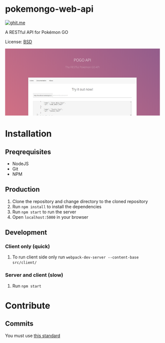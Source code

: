 # pokemongo-web-api

[![ghit.me](https://ghit.me/badge.svg?repo=BrunnerLivio/pokemongo-web-api)](https://ghit.me/repo/BrunnerLivio/pokemongo-web-api)

A RESTful API for Pokémon GO

License: [BSD](https://github.com/BrunnerLivio/pokemongo-web-api/blob/master/LICENSE.md)

![Version 0.1.1 Preview](https://raw.githubusercontent.com/BrunnerLivio/pokemongo-web-api/master/.github/version_0.1.1.png)

# Installation

## Preqrequisites
- NodeJS
- Git
- NPM

## Production

1. Clone the repository and change directory to the cloned repository
2. Run `npm install` to install the dependencies
3. Run `npm start` to run the server
4. Open `localhost:5000` in your browser

## Development

### Client only (quick)

1. To run client side only run `webpack-dev-server --content-base src/client/`

### Server and client (slow)
1. Run `npm start`

# Contribute

## Commits
You must use [this standard](https://github.com/erlang/otp/wiki/Writing-good-commit-messages)

